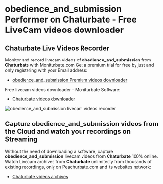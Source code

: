# obedience_and_submission Performer on Chaturbate - Free LiveCam videos downloader

## Chaturbate Live Videos Recorder

Monitor and record livecam videos of **obedience_and_submission** from **Chaturbate** with Moniturbate.com
Get a premium trial for free by just and only registering with your Email address:
* [obedience_and_submission Premium videos downloader](https://moniturbate.com/request-demo-licence-key.html)

Free livecam videos downloader - Moniturbate Software:
* [Chaturbate videos downloader](https://moniturbate.com/moniturbate-download-software.html)

![obedience_and_submission livecam videos recorder](https://peachurnet.com/templates/moniturbate-software.png)


## Capture obedience_and_submission videos from the Cloud and watch your recordings on Streaming

Without the need of downloading a software, capture **obedience_and_submission** livecam videos from **Chaturbate** 100% online.
Watch Livecam archives from **Chaturbate** unlimitedly from thousands of existing recordings, only on Peachurbate.com and its websites network:
* [Chaturbate videos archives](https://peachurnet.com/)